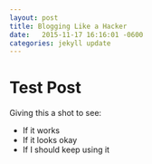 ```yaml
---
layout: post
title: Blogging Like a Hacker
date:   2015-11-17 16:16:01 -0600
categories: jekyll update
---
```


# Test Post

Giving this a shot to see:
* If it works
* If it looks okay
* If I should keep using it



